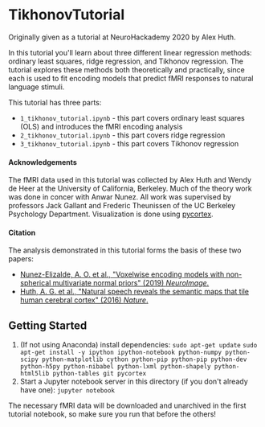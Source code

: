 # TikhonovTutorial
Originally given as a tutorial at NeuroHackademy 2020 by Alex Huth.

In this tutorial you'll learn about three different linear regression methods: ordinary least squares, ridge regression, and Tikhonov regression. The tutorial explores these methods both theoretically and practically, since each is used to fit encoding models that predict fMRI responses to natural language stimuli.

This tutorial has three parts:
* `1_tikhonov_tutorial.ipynb` - this part covers ordinary least squares (OLS) and introduces the fMRI encoding analysis
* `2_tikhonov_tutorial.ipynb` - this part covers ridge regression
* `3_tikhonov_tutorial.ipynb` - this part covers Tikhonov regression

#### Acknowledgements
The fMRI data used in this tutorial was collected by Alex Huth and Wendy de Heer at the University of California, Berkeley. Much of the theory work was done in concer with Anwar Nunez. All work was supervised by professors Jack Gallant and Frederic Theunissen of the UC Berkeley Psychology Department. Visualization is done using [pycortex](http://pycortex.org).

#### Citation
The analysis demonstrated in this tutorial forms the basis of these two papers:
* [Nunez-Elizalde, A. O. et al., "Voxelwise encoding models with non-spherical multivariate normal priors" (2019) _NeuroImage_.](https://www.sciencedirect.com/science/article/abs/pii/S1053811919302988)
* [Huth, A. G. et al., "Natural speech reveals the semantic maps that tile human cerebral cortex" (2016) _Nature_.](https://www.nature.com/articles/nature17637)

Getting Started
---------------
1. (If not using Anaconda) install dependencies:
`sudo apt-get update`
`sudo apt-get install -y ipython ipython-notebook python-numpy python-scipy python-matplotlib cython python-pip python-pip python-dev python-h5py python-nibabel python-lxml python-shapely python-html5lib python-tables git pycortex`
2. Start a Jupyter notebook server in this directory (if you don't already have one):
`jupyter notebook`

The necessary fMRI data will be downloaded and unarchived in the first tutorial notebook, so make sure you run that before the others!
